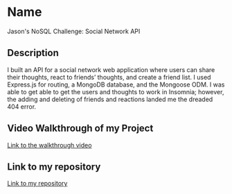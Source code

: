 # Name
Jason's NoSQL Challenge: Social Network API

## Description
 I built an API for a social network web application where users can share their thoughts, react to friends’ thoughts, and create a friend list. I used Express.js for routing, a MongoDB database, and the Mongoose ODM. I was able to get able to get the users and thoughts to work in Insomnia; however, the adding and deleting of friends and reactions landed me the dreaded 404 error.

  ## Video Walkthrough of my Project
<a href= "https://drive.google.com/file/d/1z8FHuGRBVDaQ1iTKkyfrVlQeab7S_844/view" target= blank>Link to the walkthrough video</a>
  
  

  ## Link to my repository
<a href="https://github.com/jrettinger/social-network-api" target= blank>Link to my repository</a>